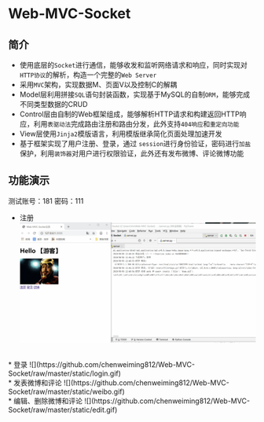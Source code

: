 Web-MVC-Socket
===============
简介
----
* 使用底层的`Socket`进行通信，能够收发和监听网络请求和响应，同时实现对`HTTP协议`的解析，构造一个完整的`Web Server`<br>
* 采用`MVC`架构，实现数据M、页面V以及控制C的解耦<br>
* Model层利用拼接`SQL`语句封装函数，实现基于MySQL的自制`ORM`，能够完成不同类型数据的CRUD<br>
* Control层由自制的Web框架组成，能够解析HTTP请求和构建返回HTTP响应，利用`表驱动法`完成路由注册和路由分发，此外支持`404响应`和`重定向功能`<br>
* View层使用`Jinja2`模版语言，利用模版继承简化页面处理加速开发<br>
* 基于框架实现了用户注册、登录，通过 `session`进行身份验证，密码进行`加盐`保护，利用`装饰器`对用户进行权限验证，此外还有发布微博、评论微博功能<br>

功能演示
--------
测试账号：181  密码：111<br>
* 注册 
![](https://github.com/chenweiming812/Web-MVC-Socket/raw/master/static/register.gif) 
<br>
* 登录
![](https://github.com/chenweiming812/Web-MVC-Socket/raw/master/static/login.gif)
<br>
* 发表微博和评论 
![](https://github.com/chenweiming812/Web-MVC-Socket/raw/master/static/weibo.gif)
<br>
* 编辑、删除微博和评论
![](https://github.com/chenweiming812/Web-MVC-Socket/raw/master/static/edit.gif)
<br>
